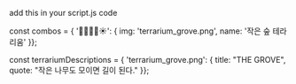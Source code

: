 add this in your script.js code

const combos = { '🌳🌳🌳🌱☀️': { img: 'terrarium_grove.png', name: '작은 숲 테라리움' }};

const terrariumDescriptions = { 'terrarium_grove.png': { title: "THE GROVE", quote: "작은 나무도 모이면 길이 된다." }};
